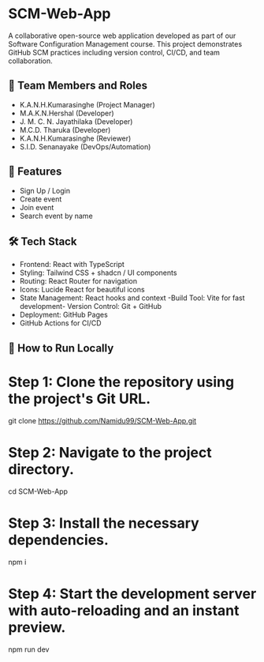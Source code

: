 # SCM-Web-App
A collaborative open-source web application developed as part of our Software Configuration Management course. This project demonstrates GitHub SCM practices including version control, CI/CD, and team collaboration.

## 👥 Team Members and Roles
- K.A.N.H.Kumarasinghe (Project Manager)
- M.A.K.N.Hershal (Developer)
- J. M. C. N. Jayathilaka (Developer)
- M.C.D. Tharuka (Developer)
- K.A.N.H.Kumarasinghe (Reviewer)
- S.I.D. Senanayake (DevOps/Automation)

## 🚀 Features
- Sign Up / Login
- Create event
- Join event
- Search event by name

## 🛠️ Tech Stack
- Frontend: React with TypeScript
- Styling: Tailwind CSS + shadcn / UI components
- Routing: React Router for navigation
- Icons: Lucide React for beautiful icons
- State Management: React hooks and context
-Build Tool: Vite for fast development- Version Control: Git + GitHub
- Deployment: GitHub Pages
- GitHub Actions for CI/CD

## 🧪 How to Run Locally

# Step 1: Clone the repository using the project's Git URL.
git clone https://github.com/Namidu99/SCM-Web-App.git

# Step 2: Navigate to the project directory.
cd SCM-Web-App

# Step 3: Install the necessary dependencies.
npm i

# Step 4: Start the development server with auto-reloading and an instant preview.
npm run dev


